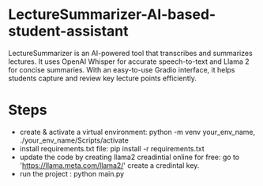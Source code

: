 # LectureSummarizer-AI-based-student-assistant
LectureSummarizer is an AI-powered tool that transcribes and summarizes lectures. It uses OpenAI Whisper for accurate speech-to-text and Llama 2 for concise summaries. With an easy-to-use Gradio interface, it helps students capture and review key lecture points efficiently.

# Steps
- create & activate a virtual environment: python -m venv your_env_name, ./your_env_name/Scripts/activate 
- install requirements.txt file: pip install -r requirements.txt
- update the code by creating llama2 creadintial online for free: go to 'https://llama.meta.com/llama2/' create a credintal key.
- run the project : python main.py
